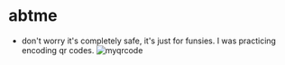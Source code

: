 # abtme
- don't worry it's completely safe, it's just for funsies. I was practicing encoding qr codes.
![myqrcode](https://github.com/FernsReuben/abtme/assets/129819902/f30f72d6-7f2d-4ee0-8ec2-42aca0d72667)
